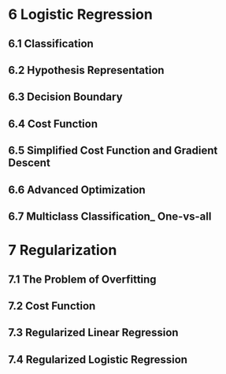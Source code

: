 # 6 Logistic Regression
## 6.1 Classification

## 6.2 Hypothesis Representation

## 6.3 Decision Boundary

## 6.4 Cost Function

## 6.5 Simplified Cost Function and Gradient Descent

## 6.6 Advanced Optimization

## 6.7 Multiclass Classification_ One-vs-all

# 7 Regularization
## 7.1 The Problem of Overfitting

## 7.2 Cost Function

## 7.3 Regularized Linear Regression

## 7.4 Regularized Logistic Regression